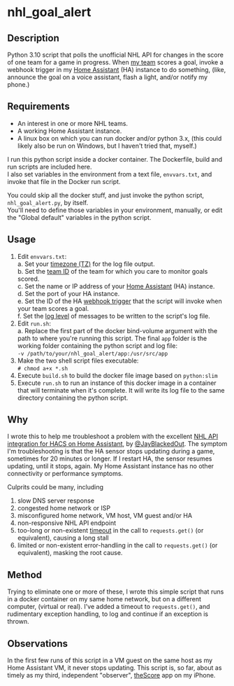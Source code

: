 # nhl_goal_alert

## Description
Python 3.10 script that polls the unofficial NHL API for changes in the score of one team for a game in progress.
When [my team](https://www.nhl.com/blues/) scores a goal, invoke a webhook trigger in my [Home Assistant](https://www.home-assistant.io/) (HA) instance to do something, (like, announce the goal on a voice assistant, flash a light, and/or notify my phone.)

## Requirements
- An interest in one or more NHL teams.
- A working Home Assistant instance.
- A linux box on which you can run docker and/or python 3.x, (this could likely also be run on Windows, but I haven't tried that, myself.)

I run this python script inside a docker container. The Dockerfile, build and run scripts are included here.  
I also set variables in the environment from a text file, `envvars.txt`, and invoke that file in the Docker run script.  
  
You could skip all the docker stuff, and just invoke the python script, `nhl_goal_alert.py`, by itself.  
You'll need to define those variables in your environment, manually, or edit the "Global default" variables in the python script.

## Usage
1. Edit `envvars.txt`:  
    a. Set your [timezone (TZ)](https://en.wikipedia.org/wiki/List_of_tz_database_time_zones) for the log file output.  
    b. Set the [team ID](https://github.com/JayBlackedOut/hass-nhlapi/blob/master/teams.md) of the team for which you care to monitor goals scored.  
    c. Set the name or IP address of your [Home Assistant](https://www.home-assistant.io/) (HA) instance.  
    d. Set the port of your HA instance.  
    e. Set the ID of the HA [webhook trigger](https://www.home-assistant.io/docs/automation/trigger/#webhook-trigger) that the script will invoke when your team scores a goal.  
    f. Set the [log level](https://docs.python.org/3/library/logging.html#logging-levels) of messages to be written to the script's log file.
2. Edit `run.sh`:  
    a. Replace the first part of the docker bind-volume argument with the path to where you're running this script. The final `app` folder is the working folder containing the python script and log file:  
        `-v /path/to/your/nhl_goal_alert/app:/usr/src/app`
3. Make the two shell script files executable:  
    `# chmod a+x *.sh`
4. Execute `build.sh` to build the docker file image based on `python:slim`
5. Execute `run.sh` to run an instance of this docker image in a container that will terminate when it's complete. It will write its log file to the same directory containing the python script.



## Why
I wrote this to help me troubleshoot a problem with the excellent [NHL API integration for HACS on Home Assistant](https://github.com/JayBlackedOut/hass-nhlapi), by [@JayBlackedOut](https://github.com/JayBlackedOut).
The symptom I'm troubleshooting is that the HA sensor stops updating during a game, sometimes for 20 minutes or longer.
If I restart HA, the sensor resumes updating, until it stops, again. My Home Assistant instance has no other connectivity or performance symptoms.

Culprits could be many, including 
1. slow DNS server response
1. congested home network or ISP
1. misconfigured home network, VM host, VM guest and/or HA
1. non-responsive NHL API endpoint
1. too-long or non-existent [timeout](https://requests.readthedocs.io/en/latest/user/quickstart/#timeouts) in the call to `requests.get()` (or equivalent), causing a long stall
1. limited or non-existent error-handling in the call to `requests.get()` (or equivalent), masking the root cause.

## Method
Trying to eliminate one or more of these, I wrote this simple script that runs in a docker container on my same home network, but on a different computer, (virtual or real).
I've added a timeout to `requests.get()`, and rudimentary exception handling, to log and continue if an exception is thrown.

## Observations
In the first few runs of this script in a VM guest on the same host as my Home Assistant VM, it never stops updating.
This script is, so far, about as timely as my third, independent "observer", [theScore](https://get.thescore.com/) app on my iPhone.
